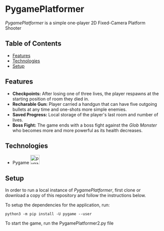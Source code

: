 # PygamePlatformer

_PygamePlatformer_ is a simple one-player 2D Fixed-Camera Platform Shooter

## Table of Contents

- [Features](https://github.com/hammadfarooqi/PygamePlatformer/#features)
- [Technologies](https://github.com/hammadfarooqi/PygamePlatformer/#technologies)
- [Setup](https://github.com/hammadfarooqi/PygamePlatformer/#setup)

## Features

- **Checkpoints:** After losing one of three lives, the player respawns at the starting position of room they died in.
- **Recharable Gun:** Player carried a handgun that can have five outgoing bullets at any time and one-shots more simple enemies.
- **Saved Progress:** Local storage of the player's last room and number of lives.
- **Boss Fight:** The game ends with a boss fight against the _Glob Monster_ who becomes more and more powerful as its health decreases. 

## Technologies

- Pygame <img src="https://preview.redd.it/jt6nwiof0lu81.png?width=234&format=png&auto=webp&s=14658e7037869873cb32eecf5fb64463d826ea61" alt="pygame" width="30px">

## Setup

In order to run a local instance of _PygamePlatformer_, first clone or download a copy of this repository and follow the instructions below.

To setup the dependencies for the application, run:
```
python3 -m pip install -U pygame --user
```

To start the game, run the PygamePlatformer2.py file
